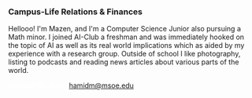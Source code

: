 ### Campus-Life Relations & Finances

Hellooo! I'm Mazen, and I'm a Computer Science Junior also pursuing a Math minor. I joined AI-Club a freshman and was immediately hooked on the topic of AI as well as its real world implications which as aided by my experience with a research group. Outside of school I like photography, listing to podcasts and reading news articles about various parts of the world.

<a style = 'font-weight: bold; color: white;'>Contact Me Here:</a> <a style = 'color: blue eyes;'>hamidm@msoe.edu</a>